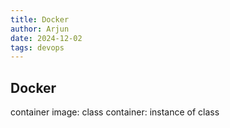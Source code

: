 ```yaml
---
title: Docker
author: Arjun
date: 2024-12-02
tags: devops
---
```


## Docker 

container image: class
container: instance of class

